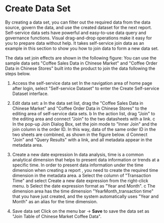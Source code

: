# Create Data Set

By creating a data set, you can filter out the required data from the data source, govern the data, and use the created dataset for the next report. Self-service data sets have powerful and easy-to-use data query and governance functions. Visual drag-and-drop operations make it easy for you to prepare data without help. It takes self-service join data as an example in this section to show you how to join data to form a new data set.

The data set join effects are shown in the following figure:
You can use the sample data sets "Coffee Sales Data in Chinese Market" and "Coffee Order Data in Chinese Stores" built into the product to join the data following the steps below.

1. Access the self-service data set
In the navigation area of home page after login, select "Self-service Dataset" to enter the Create Self-service Dataset interface.

2. Edit data set:
a In the data set list, drag the "Coffee Sales Data in Chinese Market" and "Coffee Order Data in Chinese Stores" to the editing area of
self-service data sets.
b In the action list, drag "Join" to the editing area and connect "Join" to the two datasheets with a link.
c In the pop-up Join Dialog Box, set the join mode to "Inner Join" and the join column is the order ID. In this way, data of the same order
ID in the two sheets are combined, as shown in the figure below.
d Connect "Join" and "Query Results" with a link, and all metadata appear in the metadata area.

3. Create a new date expression
In data analysis, time is a common analytical dimension that helps to present data information or trends at a specific time. In order to present data information under the time dimension when creating a report
, you need to create the required time dimension in the metadata area.
a Select the column of "Transaction Time" and select Create a new date expression from the right-click menu.
b Select the date expression format as "Year and Month".
c The dimension area has the time dimension "YearMonth_transaction time" that you have just created, and the system automatically uses "Year and Month" as an alias for the time dimension.

4. Save data set
Click on the menu bar -> **Save** to save the data set as "Join Table of Chinese Market Coffee Data".


